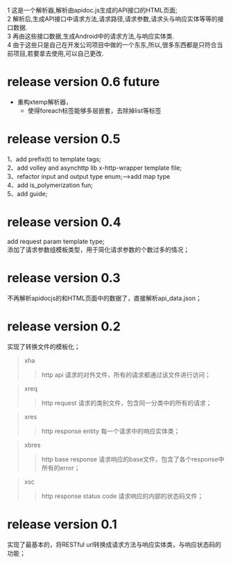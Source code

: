 1 这是一个解析器,解析由apidoc.js生成的API接口的HTML页面;<br>
2 解析后,生成API接口中请求方法,请求路径,请求参数,请求头与响应实体等等的接口数据.<br>
3 再由这些接口数据,生成Android中的请求方法,与响应实体类.<br>
4 由于这些只是自己在开发公司项目中做的一个东东,所以,很多东西都是只符合当前项目,若要拿去使用,可以自己更改.


release version 0.6 future
==========================
* 重构xtemp解析器，
    * 使得foreach标签能够多层嵌套，去除掉list等标签

release version 0.5
===================
1、add prefix(t) to template tags;  
2、add volley and asynchttp lib x-http-wrapper template file;  
3、refactor input and output type enum;-->add map type  
4、add is_polymerization fun;  
5、add guide;

release version 0.4
===================
add request param template type;  
添加了请求参数组模板类型，用于简化请求参数的个数过多的情况；

release version 0.3
===================
不再解析apidocjs的和HTML页面中的数据了，直接解析api_data.json；

release version 0.2
===================
实现了转换文件的模板化；
>xha
>>http api
>>请求的对外文件，所有的请求都通过该文件进行访问；

>xreq
>>http request
>>请求的类别文件，包含同一分类中的所有的请求；

>xres
>>http response entity
>>每一个请求中的响应实体类；

>xbres
>>http base response
>>请求响应的base文件，包含了各个response中所有的error；

>xsc
>>http response status code
>>请求响应的内部的状态码文件；

release version 0.1
===================
实现了最基本的，将RESTful url转换成请求方法与响应实体类，与响应状态码的功能；
